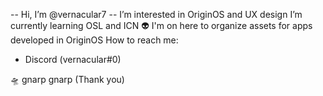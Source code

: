 -- Hi, I’m @vernacular7 --
I’m interested in OriginOS and UX design
I’m currently learning OSL and ICN
👽 I'm on here to organize assets for apps developed in OriginOS
How to reach me:
- Discord (vernacular#0)

🛸 gnarp gnarp (Thank you)

